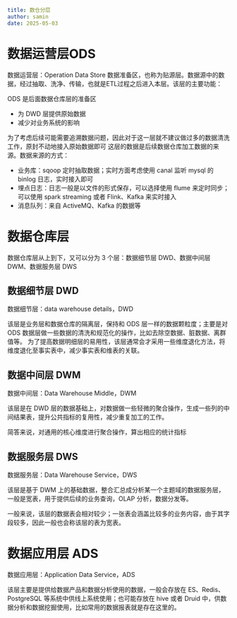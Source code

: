 ```yaml
title: 数仓分层
author: samin
date: 2025-05-03
```

# 数据运营层ODS

数据运营层：Operation Data Store 数据准备区，也称为贴源层。数据源中的数据，经过抽取、洗净、传输，也就是ETL过程之后进入本层。该层的主要功能：

ODS 是后面数据仓库层的准备区
- 为 DWD 层提供原始数据
- 减少对业务系统的影响

为了考虑后续可能需要追溯数据问题，因此对于这一层就不建议做过多的数据清洗工作，原封不动地接入原始数据即可
这层的数据是后续数据仓库加工数据的来源。数据来源的方式：

- 业务库：sqoop 定时抽取数据；实时方面考虑使用 canal 监听 mysql 的 binlog 日志，实时接入即可
- 埋点日志：日志一般是以文件的形式保存，可以选择使用 flume 来定时同步；可以使用 spark streaming 或者 Flink、Kafka 来实时接入
- 消息队列：来自 ActiveMQ、Kafka 的数据等

# 数据仓库层

数据仓库层从上到下，又可以分为 3 个层：数据细节层 DWD、数据中间层 DWM、数据服务层 DWS

## 数据细节层 DWD

数据细节层：data warehouse details，DWD

该层是业务层和数据仓库的隔离层，保持和 ODS 层一样的数据颗粒度；主要是对 ODS 数据层做一些数据的清洗和规范化的操作，比如去除空数据、脏数据、离群值等。
为了提高数据明细层的易用性，该层通常会才采用一些维度退化方法，将维度退化至事实表中，减少事实表和维表的关联。

## 数据中间层 DWM

数据中间层：Data Warehouse Middle，DWM

该层是在 DWD 层的数据基础上，对数据做一些轻微的聚合操作，生成一些列的中间结果表，提升公共指标的复用性，减少重复加工的工作。

简答来说，对通用的核心维度进行聚合操作，算出相应的统计指标

## 数据服务层 DWS

数据服务层：Data Warehouse Service，DWS

该层是基于 DWM 上的基础数据，整合汇总成分析某一个主题域的数据服务层，一般是宽表，用于提供后续的业务查询，OLAP 分析，数据分发等。

一般来说，该层的数据表会相对较少；一张表会涵盖比较多的业务内容，由于其字段较多，因此一般也会称该层的表为宽表。

# 数据应用层 ADS

数据应用层：Application Data Service，ADS

该层主要是提供给数据产品和数据分析使用的数据，一般会存放在 ES、Redis、PostgreSQL 等系统中供线上系统使用；也可能存放在 hive 或者 Druid 中，供数据分析和数据挖掘使用，比如常用的数据报表就是存在这里的。